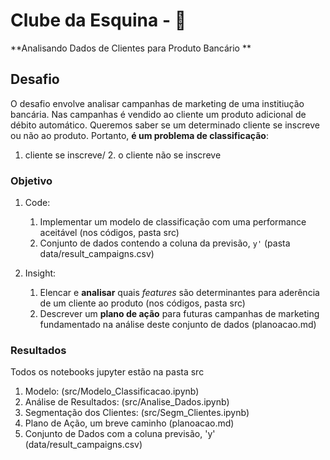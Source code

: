 # Clube da Esquina -  🔭

**Analisando Dados de Clientes para Produto Bancário **

## Desafio

O desafio envolve analisar campanhas de marketing de uma institiução bancária. Nas campanhas é vendido ao cliente um produto adicional de débito automático. Queremos saber se um determinado cliente se inscreve ou não ao produto. Portanto, **é um problema de classificação**:

1. cliente se inscreve/ 2. o cliente não se inscreve

### Objetivo

1. Code:
   1. Implementar um modelo de classificação com uma performance aceitável (nos códigos, pasta src)
   1. Conjunto de dados contendo a coluna da previsão, `y'` (pasta data/result_campaigns.csv)

1. Insight:
   1. Elencar e **analisar** quais _features_ são determinantes para aderência de um cliente ao produto (nos códigos, pasta src)
   1. Descrever um **plano de ação** para futuras campanhas de marketing fundamentado na análise deste conjunto de dados (planoacao.md)

### Resultados

Todos os notebooks jupyter estão na pasta src

1. Modelo:  (src/Modelo_Classificacao.ipynb)
2. Análise de Resultados:  (src/Analise_Dados.ipynb)
3. Segmentação dos Clientes: (src/Segm_Clientes.ipynb)
4. Plano de Ação, um breve caminho (planoacao.md)
5. Conjunto de Dados com a coluna previsão, 'y' (data/result_campaigns.csv)
